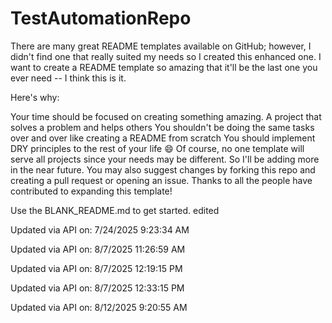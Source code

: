 # TestAutomationRepo
There are many great README templates available on GitHub; however, I didn't find one that really suited my needs so I created this enhanced one. I want to create a README template so amazing that it'll be the last one you ever need -- I think this is it.

Here's why:

Your time should be focused on creating something amazing. A project that solves a problem and helps others You shouldn't be doing the same tasks over and over like creating a README from scratch You should implement DRY principles to the rest of your life 😄 Of course, no one template will serve all projects since your needs may be different. So I'll be adding more in the near future. You may also suggest changes by forking this repo and creating a pull request or opening an issue. Thanks to all the people have contributed to expanding this template!

Use the BLANK_README.md to get started.
edited


Updated via API on: 7/24/2025 9:23:34 AM

Updated via API on: 8/7/2025 11:26:59 AM

Updated via API on: 8/7/2025 12:19:15 PM

Updated via API on: 8/7/2025 12:33:15 PM

Updated via API on: 8/12/2025 9:20:55 AM